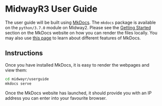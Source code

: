 # MidwayR3 User Guide

The user guide will be built using
[MkDocs](https://www.mkdocs.org). The `mkdocs` package is available on
the `python/3.7.0` module on Midway2. Please see the
[Getting Started](https://www.mkdocs.org/#getting-started) section on
the MkDocs website on how you can render the files locally. You may
also use
[this page](https://www.mkdocs.org/user-guide/writing-your-docs) to
learn about different features of MkDocs.

## Instructions

Once you have installed MkDocs, it is easy to render the webpages and
view them:

```bash
cd midwayr/userguide
mkdocs serve
```

Once the MkDocs website has launched, it should provide you with an IP
address you can enter into your favourite browser.
